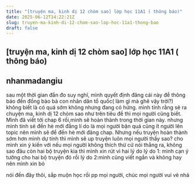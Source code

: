 ```yaml
---
title: "[truyện ma, kinh dị 12 chòm sao] lớp học 11A1 ( thông báo)"
date: 2025-06-12T14:22:21Z
slug: truyen-ma-kinh-di-12-chom-sao-lop-hoc-11a1-thong-bao
draft: false
---
```


## [truyện ma, kinh dị 12 chòm sao] lớp học 11A1 ( thông báo)

## nhanmadangiu

sau một thời gian đắn đo suy nghĩ, mình quyết định đăng cái này để thông báo đến đồng bào bà con nhân dân tổ quốc( làm gì mà ghê vậy trời?)  
không biết là có quá sớm không nhưng đang có hứng.
mình tính rằng sẽ ra chuyện ma, kinh dị 12 chòm sao như trên tiêu đề thì mọi người cũng biết. Mình đã viết tới chap 6 rồi,mình sẽ hoàn thành trong thời gian này.
nhưng mình tính sẽ đến hè mới đắng lí do là mọi người bận quá cũng ít người lên topic nên mình sẽ để đến hè mới đăng chap. Nhưng nếu truyện hoàn thành sớm hơn mình dự tính thì mình sẽ up truyện luôn
mọi người thấy sao? cho mình xin ý kiến với
nếu mọi người không thích thừ cứ nói thẳng ra, không sao đâu
còn hai bộ truyện kia thì mình xin rút vì hai lý do
lý do 1: mình cạn ý tưởng cho hai bộ truyện đó rồi
lý do 2:mình cũng viết ngắn và không hay nên mình xin bỏ 
 
nói đến đây thôi, sắp muộn học rồi pp mọi người, chúc mọi người vui vẻ nhá